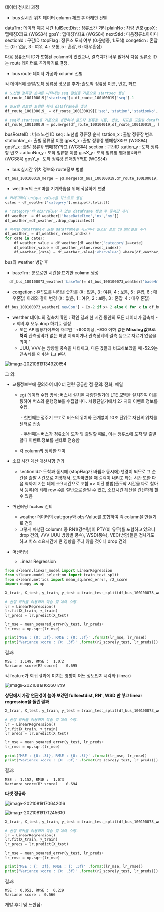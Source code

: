 데이터 전처리 과정
- bus 실시간 위치 데이터 column 체크 후 아래만 선별

dataTm : 데이터 제공 시간
fullSectDist : 정류소간 거리
plainNo : 차량 번호
gpsX : 맵매칭X좌표 (WGS84)
gpsY : 맵매칭Y좌표 (WGS84)
nextStId : 다음정류소아이디
sectionId : 구간ID
stopFlag : 정류소 도착 여부 (0:운행중, 1:도착)
congetion : 혼잡도 (0 : 없음, 3 : 여유, 4 : 보통, 5 : 혼잡, 6 : 매우혼잡)

다음 정류소의 ID가 포함된 column이 있었으나, 결측치가 너무 많아서 다음 정류소 ID는 route 데이터로 추가하기로 결정.



   - bus route 데이터 가공과 column 선별

각 데이터에 출발/도착 정류장 정보를 추가: 출도착 정류장 이름, 번호, 좌표

```python
# 노선별 정류장 순서를 나타내는 seq 컬럼을 기준으로 startseq 생성
df_route_100100019['startseq']= df_route_100100019['seq']-1

# 필요한 정보만 포함한 복제 dataframe을 생성
df_route_100100019_ = df_route_100100019[['seq','station','stationNo','stationNm','gpsX','gpsY']]

# seq와 startseq를 기준으로 병합하여 출도착 정류장 이름, 번호, 좌표를 포함한 dataframe 생성
df_route_100100019 = pd.merge(df_route_100100019,df_route_100100019_, how='left', left_on='startseq', right_on='seq')
```

busRouteID : 버스 노선 ID
seq : 노선별 정류장 순서
station_x : 출발 정류장 번호
stationNm_x : 출발 정류장 이름
gpsX_x : 출발 정류장 맵매칭X좌표 (WGS84)
gpsY_x  : 출발 정류장 맵매칭Y좌표 (WGS84)
section : 구간ID
station_y : 도착 정류장 번호
stationNm_y : 도착 정류장 이름
gpsX_y : 도착 정류장 맵매칭X좌표 (WGS84)
gpsY_y  : 도착 정류장 맵매칭Y좌표 (WGS84)



- bus 실시간 위치 정보와 route정보 병합

```python
df_bus_100100019_merge = pd.merge(df_bus_100100019,df_route_100100019, how='left', left_on='sectionId', right_on='section')
```



- weather의 스키마를 기계학습을 위해 적절하게 변경

```python
# 카테고리의 unique value를 리스트로 생성
cates = df_weather['category'].unique().tolist()

# 'category'와'obsrValue'가 없는 dataframe 생성 후 중복값 제거
df_weather_ = df_weather[['baseDateTime','nx','ny']]
df_weather_=df_weather_.drop_duplicates()

# 복제된 dataframe과 원본 dataframe을 비교하며 필요한 정보 column들을 추가
df_weather_ = df_weather_.reset_index()
for cate in cates:
    df_weather_value = df_weather[df_weather['category']==cate]
    df_weather_value = df_weather_value.reset_index()
    df_weather_[cate] = df_weather_value['obsrValue'].where(df_weather_value['baseDateTime']==df_weather_['baseDateTime'], 'error')
```



bus와 weather 병합 후

- baseTm : 분으로만 시간을 표기한 column 생성
```python
  df_bus_100100073_weather['baseTm']= df_bus_100100073_weather['baseHr']*60 + df_bus_100100073_weather['baseMn']
```

- congetion :  혼잡도를 나타낸 숫자를 (0 : 없음, 3 : 여유, 4 : 보통, 5 : 혼잡, 6 : 매우혼잡) 아래와 같이 변경 (0 : 없음, 1 : 여유, 2 : 보통, 3 : 혼잡, 4 : 매우 혼잡)
```python
df_bus_100100073_weather['newCon'] = [x-2 if x> 2 else 0 for x in df_bus_100100073_weather['congetion']]
```

- weather 데이터의 결측치 확인 : 확인 결과 한 시간 동안의 모든 데이터가 결측치 -> 회의 후 모두 drop 하기로 결정
  - 오픈 API활용가이드에 따르면 '  +900이상, –900 이하 값은 **Missing 값으로 처리**  관측장비가 없는 해양 지역이거나 관측장비의 결측 등으로 자료가 없음을 의미  '
  - UUU, VVV 는 방향별 풍속을 나타내고, 다른 값들과 비교해보았을 때 -52.9는 결측치를 의미한다고 판단.

![image-20210819134920654](210819전처리설명추가.assets/image-20210819134920654.png)


그 외: 

 - 교통정보부에 문의하여 데이터 관련 궁금한 점 문의: 전화, 메일 

    - eg) 데이터 수집 방식: 버스내 설치된 차량단말기에 LTE 모뎀을 설치하여 이를 통하여 버스의 운행정보를 수집합니다. 차량단말기에서 2가지의 이벤트 정보를 수집.

      ​     \- 첫번째는 정주기 보고로 버스의 위치와 관계없이 10초 단위로 자신의 위치를 센터로 전송

      ​     \- 두번째는 버스가 정류소에 도착 및 출발할 때로, 이는 정류소에 도착 및 출발할때 이벤트 정보를 센터로 전송함

   - 각 column의 정확한 의미

 - 소요 시간 계산 개선사항 건의

    - sectionId가 도착과 동시에 (stopFlag가 바뀜과 동시에) 변경이 되므로 그 순간을 출발 시간으로 지정해서, 도착하였을 때 승객이 내리고 타는 시간 또한 다음 역까지 가는 데에 소요시간으로 포함 => 이전 방법(출도착 시간을 따로 찾아서 등록)에 비해 row 수를 절반으로 줄일 수 있고, 소요시간 계산을 간단하게 할 수 있음

- 머신러닝 feature 건의

  - weather 데이터의 category와 obsrValue를 조합하여 각 column을 만들기로 건의
  - 그렇게 파생된 columns 중 RN1(강수량)이 PTY(비 유무)를 포함하고 있으니 drop 건의, VVV UUU(방향별 풍속), WSD(풍속), VEC(방향)들은 겹치기도 하고 버스 소요시간에 큰 영향을 주지 않을 것이니 drop 건의



- 머신러닝

  - Linear Regression
```python
from sklearn.linear_model import LinearRegression
from sklearn.model_selection import train_test_split
from sklearn.metrics import mean_squared_error, r2_score
import numpy as np

X_train, X_test, y_train, y_test = train_test_split(df_bus_100100073_weather[['fullSectDist','baseTm','RN1','T1H','VEC','WSD']], df_bus_100100073_weather['interval'],test_size=0.3, random_state=0)

# 선형 회귀를 이용하여 학습 및 예측 수행. 
lr = LinearRegression()
lr.fit(X_train, y_train)
lr_preds = lr.predict(X_test)

lr_mse = mean_squared_error(y_test, lr_preds)
lr_rmse = np.sqrt(lr_mse)

print('MSE : {0: .3f}, RMSE : {0: .3f}' .format(lr_mse, lr_rmse))
print('Variance score : {0: .3f}' .format(r2_score(y_test, lr_preds)))
```
결과:   

```
MSE :  1.149, RMSE :  1.072
Variance score(R2 socre) :  0.695
```

각 feature가 회귀 결과에 미치는 영향이 어느 정도인지 시각화 (linear)

![image-20210819165601799](210819전처리설명추가.assets/image-20210819165601799.png)

**상단에서 가장 연관성이 높아 보였던 fullsectdist, RN1, WSD 만 넣고 linear regression을 돌린 결과**

```python
X_train, X_test, y_train, y_test = train_test_split(df_bus_100100073_weather[['fullSectDist','baseTm','RN1']], df_bus_100100073_weather['interval'],test_size=0.3, random_state=0)

# 선형 회귀를 이용하여 학습 및 예측 수행. 
lr = LinearRegression()
lr.fit(X_train, y_train)
lr_preds = lr.predict(X_test)

lr_mse = mean_squared_error(y_test, lr_preds)
lr_rmse = np.sqrt(lr_mse)

print('MSE : {0: .3f}, RMSE : {0: .3f}' .format(lr_mse, lr_rmse))
print('Variance score : {0: .3f}' .format(r2_score(y_test, lr_preds)))
```

결과:

```
MSE :  1.152, RMSE :  1.073
Variance score(R2 score) :  0.694
```

**타겟 정규화**

![image-20210819170642016](210819전처리설명추가.assets/image-20210819170642016.png)



![image-20210819171245630](210819전처리설명추가.assets/image-20210819171245630.png)

```python
X_train, X_test, y_train, y_test = train_test_split(df_bus_100100073_weather[['fullSectDist','baseTm','RN1']], log_interval,test_size=0.3, random_state=0)

# 선형 회귀를 이용하여 학습 및 예측 수행. 
lr = LinearRegression()
lr.fit(X_train, y_train)
lr_preds = lr.predict(X_test)

lr_mse = mean_squared_error(y_test, lr_preds)
lr_rmse = np.sqrt(lr_mse)

print('MSE : {: .3f}, RMSE : {: .3f}' .format(lr_mse, lr_rmse))
print('Variance score : {0: .3f}' .format(r2_score(y_test, lr_preds)))
```

결과:

```
MSE :  0.052, RMSE :  0.229
Variance score :  0.566
```



개발 후기 및 느낀점 : 





